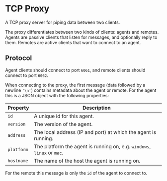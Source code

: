 # TCP Proxy

A TCP proxy server for piping data between two clients.

The proxy differentiates between two kinds of clients: agents and remotes. Agents are passive clients that listen for messages, and optionally reply to them. Remotes are active clients that want to connect to an agent.

## Protocol

Agent clients should connect to port `6061`, and remote clients should connect to port `6062`.

When connecting to the proxy, the first message (data followed by a newline `'\n'`) contains metadata about the agent or remote. For the agent this is a JSON object with the following properties:

| Property   | Description |
|------------|-------------|
| `id`       | A unique id for this agent.
| `version`  | The version of the agent.
| `address`  | The local address (IP and port) at which the agent is running.
| `platform` | The platform the agent is running on, e.g. `windows`, `linux` or `mac`.
| `hostname` | The name of the host the agent is running on.

For the remote this message is only the `id` of the agent to connect to.
